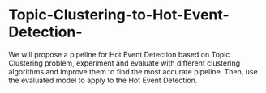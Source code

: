 # Topic-Clustering-to-Hot-Event-Detection-
We will propose a pipeline for Hot Event Detection based on Topic Clustering problem, experiment and evaluate with different clustering algorithms and improve them to find the most accurate pipeline. Then, use the evaluated model to apply to the Hot Event Detection.
